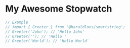 # My Awesome Stopwatch

```ts
// Example
// import { Greeter } from '@haraldlons/smartstring';
// Greeter('John'); // 'Hello John'
// Greeter(''); // 'Hello '
// Greeter('World'); // 'Hello World'
```
